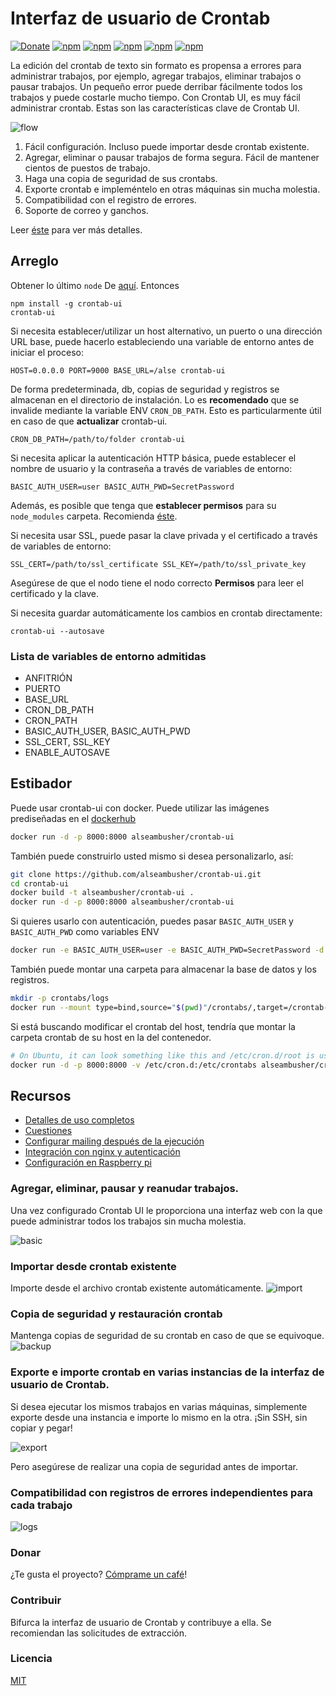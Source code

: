 # Interfaz de usuario de Crontab

[![Donate](https://img.shields.io/badge/Donate-PayPal-green.svg)](https://www.paypal.com/cgi-bin/webscr?cmd=\_s-xclick\&hosted_button_id=U8328Q7VFZMTS)
[![npm](https://img.shields.io/npm/v/crontab-ui.svg?style=flat-square)](https://lifepluslinux.blogspot.com/2015/06/crontab-ui-easy-and-safe-way-to-manage.html)
[![npm](https://img.shields.io/npm/dt/crontab-ui.svg?style=flat-square)](https://lifepluslinux.blogspot.com/2015/06/crontab-ui-easy-and-safe-way-to-manage.html)
[![npm](https://img.shields.io/npm/dm/crontab-ui.svg?style=flat-square)](https://lifepluslinux.blogspot.com/2015/06/crontab-ui-easy-and-safe-way-to-manage.html)
[![npm](https://img.shields.io/docker/pulls/alseambusher/crontab-ui.svg?style=flat-square)](https://lifepluslinux.blogspot.com/2015/06/crontab-ui-easy-and-safe-way-to-manage.html)
[![npm](https://img.shields.io/npm/l/crontab-ui.svg?style=flat-square)](https://lifepluslinux.blogspot.com/2015/06/crontab-ui-easy-and-safe-way-to-manage.html)

La edición del crontab de texto sin formato es propensa a errores para administrar trabajos, por ejemplo, agregar trabajos, eliminar trabajos o pausar trabajos. Un pequeño error puede derribar fácilmente todos los trabajos y puede costarle mucho tiempo. Con Crontab UI, es muy fácil administrar crontab. Estas son las características clave de Crontab UI.

![flow](https://github.com/alseambusher/crontab-ui/raw/gh-pages/screenshots/flow.gif)

1.  Fácil configuración. Incluso puede importar desde crontab existente.
2.  Agregar, eliminar o pausar trabajos de forma segura. Fácil de mantener cientos de puestos de trabajo.
3.  Haga una copia de seguridad de sus crontabs.
4.  Exporte crontab e impleméntelo en otras máquinas sin mucha molestia.
5.  Compatibilidad con el registro de errores.
6.  Soporte de correo y ganchos.

Leer [éste](https://lifepluslinux.blogspot.com/2015/06/crontab-ui-easy-and-safe-way-to-manage.html) para ver más detalles.

## Arreglo

Obtener lo último `node` De [aquí](https://nodejs.org/en/download/current/). Entonces

    npm install -g crontab-ui
    crontab-ui

Si necesita establecer/utilizar un host alternativo, un puerto o una dirección URL base, puede hacerlo estableciendo una variable de entorno antes de iniciar el proceso:

    HOST=0.0.0.0 PORT=9000 BASE_URL=/alse crontab-ui

De forma predeterminada, db, copias de seguridad y registros se almacenan en el directorio de instalación. Lo es **recomendado** que se invalide mediante la variable ENV `CRON_DB_PATH`. Esto es particularmente útil en caso de que **actualizar** crontab-ui.

    CRON_DB_PATH=/path/to/folder crontab-ui

Si necesita aplicar la autenticación HTTP básica, puede establecer el nombre de usuario y la contraseña a través de variables de entorno:

    BASIC_AUTH_USER=user BASIC_AUTH_PWD=SecretPassword

Además, es posible que tenga que **establecer permisos** para su `node_modules` carpeta. Recomienda [éste](https://docs.npmjs.com/getting-started/fixing-npm-permissions).

Si necesita usar SSL, puede pasar la clave privada y el certificado a través de variables de entorno:

    SSL_CERT=/path/to/ssl_certificate SSL_KEY=/path/to/ssl_private_key

Asegúrese de que el nodo tiene el nodo correcto **Permisos** para leer el certificado y la clave.

Si necesita guardar automáticamente los cambios en crontab directamente:

    crontab-ui --autosave

### Lista de variables de entorno admitidas

*   ANFITRIÓN
*   PUERTO
*   BASE_URL
*   CRON_DB_PATH
*   CRON_PATH
*   BASIC_AUTH_USER, BASIC_AUTH_PWD
*   SSL_CERT, SSL_KEY
*   ENABLE_AUTOSAVE

## Estibador

Puede usar crontab-ui con docker. Puede utilizar las imágenes prediseñadas en el [dockerhub](https://hub.docker.com/r/alseambusher/crontab-ui/tags)

```bash
docker run -d -p 8000:8000 alseambusher/crontab-ui
```

También puede construirlo usted mismo si desea personalizarlo, así:

```bash
git clone https://github.com/alseambusher/crontab-ui.git
cd crontab-ui
docker build -t alseambusher/crontab-ui .
docker run -d -p 8000:8000 alseambusher/crontab-ui
```

Si quieres usarlo con autenticación, puedes pasar `BASIC_AUTH_USER` y `BASIC_AUTH_PWD` como variables ENV

```bash
docker run -e BASIC_AUTH_USER=user -e BASIC_AUTH_PWD=SecretPassword -d -p 8000:8000 alseambusher/crontab-ui 
```

También puede montar una carpeta para almacenar la base de datos y los registros.

```bash
mkdir -p crontabs/logs
docker run --mount type=bind,source="$(pwd)"/crontabs/,target=/crontab-ui/crontabs/ -d -p 8000:8000 alseambusher/crontab-ui
```

Si está buscando modificar el crontab del host, tendría que montar la carpeta crontab de su host en la del contenedor.

```bash
# On Ubuntu, it can look something like this and /etc/cron.d/root is used
docker run -d -p 8000:8000 -v /etc/cron.d:/etc/crontabs alseambusher/crontab-ui
```

## Recursos

*   [Detalles de uso completos](https://lifepluslinux.blogspot.com/2015/06/crontab-ui-easy-and-safe-way-to-manage.html)
*   [Cuestiones](https://github.com/alseambusher/crontab-ui/blob/master/README/issues.md)
*   [Configurar mailing después de la ejecución](https://lifepluslinux.blogspot.com/2017/03/introducing-mailing-in-crontab-ui.html)
*   [Integración con nginx y autenticación](https://github.com/alseambusher/crontab-ui/blob/master/README/nginx.md)
*   [Configuración en Raspberry pi](https://lifepluslinux.blogspot.com/2017/03/setting-up-crontab-ui-on-raspberry-pi.html)

### Agregar, eliminar, pausar y reanudar trabajos.

Una vez configurado Crontab UI le proporciona una interfaz web con la que puede administrar todos los trabajos sin mucha molestia.

![basic](https://github.com/alseambusher/crontab-ui/raw/gh-pages/screenshots/main.png)

### Importar desde crontab existente

Importe desde el archivo crontab existente automáticamente.
![import](https://github.com/alseambusher/crontab-ui/raw/gh-pages/screenshots/import.gif)

### Copia de seguridad y restauración crontab

Mantenga copias de seguridad de su crontab en caso de que se equivoque.
![backup](https://github.com/alseambusher/crontab-ui/raw/gh-pages/screenshots/backup.png)

### Exporte e importe crontab en varias instancias de la interfaz de usuario de Crontab.

Si desea ejecutar los mismos trabajos en varias máquinas, simplemente exporte desde una instancia e importe lo mismo en la otra. ¡Sin SSH, sin copiar y pegar!

![export](https://github.com/alseambusher/crontab-ui/raw/gh-pages/screenshots/import_db.png)

Pero asegúrese de realizar una copia de seguridad antes de importar.

### Compatibilidad con registros de errores independientes para cada trabajo

![logs](https://github.com/alseambusher/crontab-ui/raw/gh-pages/screenshots/log.gif)

### Donar

¿Te gusta el proyecto? [Cómprame un café](https://www.paypal.com/cgi-bin/webscr?cmd=\_s-xclick\&hosted_button_id=U8328Q7VFZMTS)!

### Contribuir

Bifurca la interfaz de usuario de Crontab y contribuye a ella. Se recomiendan las solicitudes de extracción.

### Licencia

[MIT](LICENSE.md)
